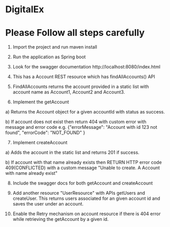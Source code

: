 # DigitalEx

# Please Follow all steps carefully

1.	Import the project and run maven install

2.	Run the application as Spring boot

3.	Look for the swagger documentation http://localhost:8080/index.html

4.	This has a Account REST resource which has findAllAccounts() API

5.	FindAllAccounts returns the account provided in a static list with account name as Account1, Account2 and Account3.

6.	Implement the getAccount 

a)	Returns the Account object for a given accountId with status as success. 

b)	If account does not exist then return 404 with custom error with message and error code e.g. {"errorMessage": "Account with id 123 not found", "errorCode": "NOT_FOUND" }

7.	Implement createAccount 

a)	Adds the account in the static list and returns 201 if success. 

b)	If account with that name already exists then RETURN HTTP error code 409(CONFLICTED) with a custom message "Unable to create. A Account with name already exist"

8.	Include the swagger docs for both getAccount and createAccount

9.	Add another resource "UserResource" with APIs getUsers and createUser. This returns users associated for an given account id and saves the user under an account.

10.	Enable the Retry mechanism on account resource if there is 404 error while retrieving the getAccount by a given id.
